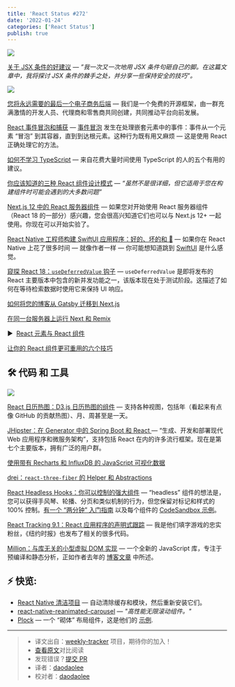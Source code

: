 ```yaml
---
title: 'React Status #272'
date: '2022-01-24'
categories: ['React Status']
publish: true
---
```


![](https://res.cloudinary.com/cpress/image/upload/w_1280,e_sharpen:60/qscpaogir0sphevi4kgv.jpg)

<!--以上是预览信息，图片一张或限制百字左右，前者优先-->
<!-- more -->

[关于 JSX 条件的好建议](https://react.statuscode.com/link/118599/web "thoughtspile.github.io") — *”我一次又一次地用 JSX 条件句砸自己的脚。在这篇文章中，我将探讨 JSX 条件的棘手之处，并分享一些保持安全的技巧”。*

![](https://copm.s3.amazonaws.com/4fa99f56.png)

[您将永远需要的最后一个电子商务后端](https://react.statuscode.com/link/118604/web "solidus.io") — 我们是一个免费的开源框架，由一群充满激情的开发人员、代理商和零售商共同创建，共同推动平台向前发展。

[React 事件冒泡和捕获](https://react.statuscode.com/link/118605/web "www.robinwieruch.de") — [事件冒泡](https://react.statuscode.com/link/118606/web) 发生在处理嵌套元素中的事件：事件从一个元素 “冒泡” 到其容器，直到到达根元素。这种行为既有用又麻烦 — 这是使用 React 正确处理它的方法。

[如何不学习 TypeScript](https://react.statuscode.com/link/118607/web "fettblog.eu") — 来自花费大量时间使用 TypeScript 的人的五个有用的建议。

[你应该知道的三种 React 组件设计模式](https://react.statuscode.com/link/118608/web "blog.openreplay.com") — _“虽然不是很详细，但它适用于您在构建组件时可能会遇到的大多数问题”_

[Next.js 12 中的 React 服务器组件](https://react.statuscode.com/link/118609/web "blog.logrocket.com") — 如果您对开始使用 React 服务器组件（React 18 的一部分）感兴趣，您会很高兴知道它们也可以与 Next.js 12+ 一起使用。你现在可以开始实验了。

[React Native 工程师构建 SwiftUI 应用程序：好的、坏的和 🤯](https://react.statuscode.com/link/118611/web "medium.com") — 如果你在 React Native 上花了很多时间 — 就像作者一样 — 你可能想知道跳到 [SwiftUI](https://react.statuscode.com/link/118612/web) 是什么感觉。

[窥探 React 18：`useDeferredValue` 钩子](https://react.statuscode.com/link/118616/web "blog.saeloun.com") — `useDeferredValue` 是即将发布的 React 主要版本中包含的新并发功能之一，该版本现在处于测试阶段。这描述了如何在等待检索数据时使用它来保持 UI 响应。


[如何将您的博客从 Gatsby 迁移到 Next.js](https://react.statuscode.com/link/118619/web)  

[在同一台服务器上运行 Next 和 Remix](https://react.statuscode.com/link/118620/web)  

▶  [React 元素与 React 组件](https://react.statuscode.com/link/118621/web)  

[让你的 React 组件更可重用的六个技巧](https://react.statuscode.com/link/118622/web)  

## 🛠 代码 和 工具

![](https://res.cloudinary.com/cpress/image/upload/w_1280,e_sharpen:60/mgfehsu52mnyuns6ojrg.jpg)

[React 日历热图：D3.js 日历热图的组件](https://react.statuscode.com/link/118623/web "github.com") — 支持各种视图，包括年（看起来有点像 GitHub 的贡献热图）、月、周甚至是一天。

[JHipster：在 Generator 中的 Spring Boot 和 React ](https://react.statuscode.com/link/118624/web "github.com") —  “生成、开发和部署现代 Web 应用程序和微服务架构”，支持包括 React 在内的许多流行框架。现在是第七个主要版本，拥有广泛的用户群。

[使用带有 Recharts 和 InfluxDB 的 JavaScript 可视化数据](https://react.statuscode.com/link/118625/web "www.influxdata.com")

[drei：`react-three-fiber` 的 Helper 和 Abstractions](https://react.statuscode.com/link/118626/web "github.com")

[React Headless Hooks：你可以控制的强大组件](https://react.statuscode.com/link/118628/web "github.com") — “headless” 组件的想法是，您可以获得手风琴、轮播、分页和类似机制的行为，但您保留对标记和样式的 100% 控制。[有一个 “两分钟” 入门指南](https://react.statuscode.com/link/118629/web) 以及每个组件的 [CodeSandbox 示例](https://react.statuscode.com/link/118630/web)。

[React Tracking 9.1：React 应用程序的声明式跟踪](https://react.statuscode.com/link/118631/web "github.com") — 我是他们填字游戏的忠实粉丝，《纽约时报》也发布了相关的很多代码。

[Million：与库无关的小型虚拟 DOM 实现](https://react.statuscode.com/link/118632/web "github.com") — 一个全新的 JavaScript 库，专注于预编译和静态分析，正如作者去年的 [博客文章](https://react.statuscode.com/link/118633/web) 中所述。

## ⚡️ 快览:

*   [React Native 清洁项目](https://react.statuscode.com/link/118634/web) — 自动清除缓存和模块，然后重新安装它们。
*   [react-native-reanimated-carousel](https://react.statuscode.com/link/118635/web) — _"高性能无限滚动组件。"_
*   [Plock](https://react.statuscode.com/link/118636/web) — 一个 “砌体” 布局组件，这是他们的 [示例](https://react.statuscode.com/link/118637/web).

---
> * 译文出自：[weekly-tracker](https://github.com/FEDarling/weekly-tracker) 项目，期待你的加入！
> * [查看原文](https://react.statuscode.com/issues/272)对比阅读
> * 发现错误？[提交 PR](https://github.com/FEDarling/weekly-tracker/blob/main/weeklys/react_status/272)
> * 译者：[daodaolee](https://github.com/daodaolee)
> * 校对者：[daodaolee](https://github.com/daodaolee)